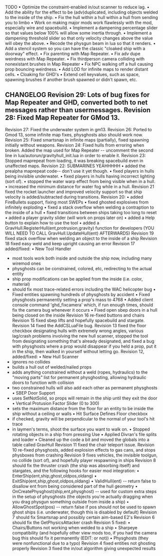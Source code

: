 TODO
• Optimize the constraint-enabled in/out scanner to reduce lag.
• Add the ability for the effect to be (adv)duplicated, including objects welded to the inside of the ship.
• Fix the hull within a hull within a hull from sending you to limbo
• Work on making major mods work flawlessly with the mod, especially wire and spacebuild.
• Implement a dampening percentage slider so that values below 100% will allow some inertia through.
• Implement a dampening threshold slider so that only velocity changes above the value will obey the above.
• Recode the physgun beam in lua so that it renders.
• Add a stencil system so you can have the classic "cloaked ship with a doorway" effect.
• Fix parenting with Map Repeater.
• Fix adv dupe weirdness with Map Repeater.
• Fix thirdperson camera colliding with nonexistant brushes in Map Repeater
• Fix NPC walking off a hull causing prop bouncing weirdness.
• Add LOD for infinite maps to render distant cells.
• Cloaking for GHD's
• Extend cell keyvalues, such as space, spawning brushes if another brush spawned or didn't spawn, etc.

CHANGELOG
Revision 29: Lots of bug fixes for Map Repeater and GHD, converted both to net messages rather than usermessages.
Revision 28: Fixed Map Repeater for GMod 13.
----------------------------------------------------------------------------------------------------------------------------------------
Revision 27: Fixed the underwater system in gm13.
Revision 26: Ported to Gmod 13, some infinite map fixes, physghosts also should work now.
Revision 25: Fixed smartsnap in infinite maps (partially), fixed spawning initially without weapons.
Revision 24: Fixed hulls from erroring when broken. Added the map used for Map Repeater -- uncomment the second line in lua/autorun/gravityhull_init.lua in order to enable it.
Revision 23: Stopped maprepeat from loading, it was breaking spacebuild even in unaffected maps.
Revision 22: SUBMARINES YEAHHHHH
• added the prealpha maprepeat code-- don't use it yet though.
• fixed players in hulls being invisible underwater.
• fixed players in hulls having incorrect lighting (sort of).
• stopped the water warp effect from being visible when in a hull.
• increased the minimum distance for water fog while in a hull.
Revision 21 fixed the rocket launcher and improved velocity support so that ship velocity is added/subtracted during transitions.
Revision 20:
• added FireBullets support, fixing most SWEPs
• fixed ghosted explosives from infinitely exploding
• fixed a stack overflow when welding a contraption to the inside of a hull
• fixed transitions between ships taking too long to reset
• added a player gravity slider (will work on props later on)
• added a Help button to explain how to use the tool
• added a GravHull.RegisterHull(ent,protrusion,gravity) function for developers (YOU WILL NEED TO CALL GravHull.UpdateHull(ent) AFTERWARDS)
Revision 19 fixed stack overflow when welding an object to the inside of a ship
Revision 18 fixed easy weld and keep upright causing an error
Revision 17 added/fixed:
• New Tool Handler
- most tools work both inside and outside the ship now, including many wiremod ones
- physghosts can be constrained, colored, etc, redirecting to the actual entity
- ship prop modifications can be applied from the inside (i.e. color, material)
- should fix most trace-related errors including the WAC helicopter bug
• Fixed entities spawning hundreds of physghosts by accident
• Fixed physghosts permanently setting a prop's mass to 4768
• Added client console command 'ghd_fixcamera' which, if run enough times, should fix the camera bug whenever it occurs
• Fixed open sbep doors in a hull being closed on the inside
Revision 16 re-fixed buttons and chairs
Revision 15 fixed sbep lifts and hopefully spacebuild and stargate.
Revision 14 fixed the AddCSLuaFile bug.
Revision 13 fixed the floor checkbox designating hulls with extremely wrong angles, various lag/crash problems involving the new hull scanner, stopped the tool from designating something that's already designated, and fixed a bug with physghosts where a prop would disappear if you held a prop, put it in the ship, then walked in yourself without letting go. 
Revision 12, added/fixed:
• New Hull Scanner
- ignores no collides
- builds a hull out of welded/nailed props
- adds anything constrained without a weld (ropes, hydraulics) to the "moving parts" list for permanent physghosting, allowing hydraulic doors to function with collision
- two constrained hulls will also add each other as permanent physghosts
• SBEP Door Support
- uses SetNotSolid, so props will remain in the ship until they exit the door
• Vertical Protusion Factor Slider (0 to 300)
- sets the maximum distance from the floor for an entity to be inside the ship without a ceiling or walls
• Hit Surface Defines Floor checkbox
- if checked, gravity will be perpendicular to the normal of your tool's hit trace
- in laymen's terms, shoot the surface you want to walk on.
• Stopped rotating objects in a ship from pressing Use
• Applied Divran's file splits and loader
• Cleaned up the code a bit and moved the globals into a table called GravHull
Revision 11 fixed the chair teleport issue.
Revision 10 re-fixed physghosts, added explosion effects to gas cans, and stops physboxes from crashing
Revision 9 fixes vehicles, the invisible toolgun, no collide (sort of), and hopefully player respawning in ships
Revision 8 should fix the thruster crash (the ship was absorbing itself) and stargates, and the following hooks for easier mod integration:
• EnterShip(ent,ship,ghost,oldpos,oldang)
• ExitShip(ent,ship,ghost,oldpos,oldang)
• ValidHull(ent) -- return false to disallow ent from being considered part of the hull geometry
• OnCreatePhysghost(ship,ent,physghost) -- used for custom extra steps in the setup of physghosts (the objects you're actually dragging when you drag physgun something outside from inside a ship)
• AllowGhostSpot(pos) -- return false if pos should not be used to spawn ghost ships (i.e. underwater, though this is disabled by default)
Revision 7 should fix Smartsnap and possibly certain aim-based E2's
Revision 6 should fix the GetPhysicsAttacker crash
Revision 5 fixed:
• Chairs/Buttons not working when welded to a ship
• Sharpeye compatibility (and hopefully other view mods too, if you had the camera bug this should fix it permanently (EDIT: or not))
• Physghosts (they were nonfunctional due to a typo)
Revision 4 fixed entities not ghosting properly
Revision 3 fixed the in/out algorithm giving unexpected results
